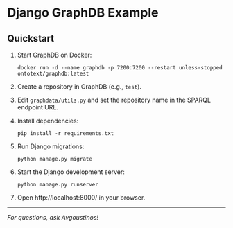 # Django GraphDB Example

## Quickstart

1. Start GraphDB on Docker:
   ```
   docker run -d --name graphdb -p 7200:7200 --restart unless-stopped ontotext/graphdb:latest
   ```
2. Create a repository in GraphDB (e.g., `test`).

3. Edit `graphdata/utils.py` and set the repository name in the SPARQL endpoint URL.

4. Install dependencies:
   ```
   pip install -r requirements.txt
   ```

5. Run Django migrations:
   ```
   python manage.py migrate
   ```

6. Start the Django development server:
   ```
   python manage.py runserver
   ```

7. Open http://localhost:8000/ in your browser.

---

*For questions, ask Avgoustinos!*
